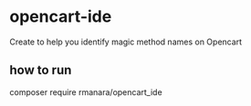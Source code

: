 # opencart-ide

Create to help you identify magic method names on Opencart

## how to run 

composer require rmanara/opencart_ide
